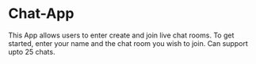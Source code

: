 # Chat-App

This App allows users to enter create and join live chat rooms. To get started, enter your name and the chat room you wish to join. Can support upto 25 chats.
